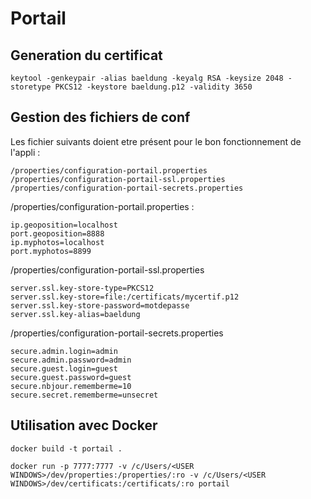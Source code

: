 # Portail

## Generation du certificat 

```
keytool -genkeypair -alias baeldung -keyalg RSA -keysize 2048 -storetype PKCS12 -keystore baeldung.p12 -validity 3650
```

## Gestion des fichiers de conf

Les fichier suivants doient etre présent pour le bon fonctionnement de l'appli :

```
/properties/configuration-portail.properties
/properties/configuration-portail-ssl.properties
/properties/configuration-portail-secrets.properties
```

/properties/configuration-portail.properties :

```
ip.geoposition=localhost
port.geoposition=8888
ip.myphotos=localhost
port.myphotos=8899
```


/properties/configuration-portail-ssl.properties


```
server.ssl.key-store-type=PKCS12
server.ssl.key-store=file:/certificats/mycertif.p12
server.ssl.key-store-password=motdepasse
server.ssl.key-alias=baeldung
```


/properties/configuration-portail-secrets.properties


```
secure.admin.login=admin
secure.admin.password=admin
secure.guest.login=guest
secure.guest.password=guest
secure.nbjour.rememberme=10
secure.secret.rememberme=unsecret
```


## Utilisation avec Docker

```
docker build -t portail .
```

```
docker run -p 7777:7777 -v /c/Users/<USER WINDOWS>/dev/properties:/properties/:ro -v /c/Users/<USER WINDOWS>/dev/certificats:/certificats/:ro portail
```
